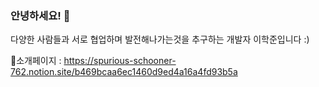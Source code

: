 ### 안녕하세요! 👋

<!--
**kaulhj/kaulhj** is a ✨ _special_ ✨ repository because its `README.md` (this file) appears on your GitHub profile.

Here are some ideas to get you started:

- 🔭 I’m currently working on ...
- 🌱 I’m currently learning ...
- 👯 I’m looking to collaborate on ...
- 🤔 I’m looking for help with ...
- 💬 Ask me about ...
- 📫 How to reach me: ...
- 😄 Pronouns: ...
- ⚡ Fun fact: ...
-->

다양한 사람들과 서로 협업하며 발전해나가는것을 추구하는 개발자 이학준입니다 :)

💬소개페이지 : https://spurious-schooner-762.notion.site/b469bcaa6ec1460d9ed4a16a4fd93b5a
